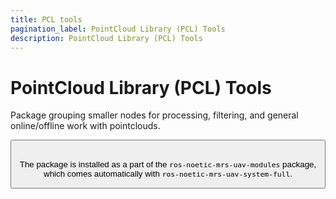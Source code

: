 ```yaml
---
title: PCL tools
pagination_label: PointCloud Library (PCL) Tools
description: PointCloud Library (PCL) Tools
---
```


# PointCloud Library (PCL) Tools

Package grouping smaller nodes for processing, filtering, and general online/offline work with pointclouds.

<Button label="🔗 mrs_pcl_tools" link="https://github.com/ctu-mrs/mrs_pcl_tools" block /><br />

The package is installed as a part of the `ros-noetic-mrs-uav-modules` package, which comes automatically with `ros-noetic-mrs-uav-system-full`.

